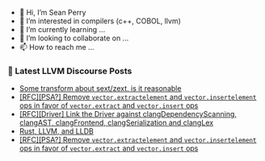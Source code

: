 - 👋 Hi, I’m Sean Perry
- 👀 I’m interested in compilers (c++, COBOL, llvm)
- 🌱 I’m currently learning ...
- 💞️ I’m looking to collaborate on ...
- 📫 How to reach me ...

<!---
s66perry/s66perry is a ✨ special ✨ repository because its `README.md` (this file) appears on your GitHub profile.
You can click the Preview link to take a look at your changes.
--->
### 📕 Latest LLVM Discourse Posts

<!-- DISCOURSE-LLVM:START -->
- [Some transform about sext/zext, is it reasonable](https://discourse.llvm.org/t/some-transform-about-sext-zext-is-it-reasonable/87449#post_3)
- [[RFC][PSA?] Remove `vector.extractelement` and `vector.insertelement` ops in favor of `vector.extract` and `vector.insert` ops](https://discourse.llvm.org/t/rfc-psa-remove-vector-extractelement-and-vector-insertelement-ops-in-favor-of-vector-extract-and-vector-insert-ops/71116#post_18)
- [[RFC][Driver] Link the Driver against clangDependencyScanning, clangAST, clangFrontend, clangSerialization and clangLex](https://discourse.llvm.org/t/rfc-driver-link-the-driver-against-clangdependencyscanning-clangast-clangfrontend-clangserialization-and-clanglex/87469#post_1)
- [Rust, LLVM, and LLDB](https://discourse.llvm.org/t/rust-llvm-and-lldb/87120#post_12)
- [[RFC][PSA?] Remove `vector.extractelement` and `vector.insertelement` ops in favor of `vector.extract` and `vector.insert` ops](https://discourse.llvm.org/t/rfc-psa-remove-vector-extractelement-and-vector-insertelement-ops-in-favor-of-vector-extract-and-vector-insert-ops/71116#post_17)
<!-- DISCOURSE-LLVM:END -->

